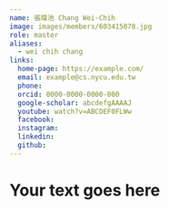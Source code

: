 ```yaml
---
name: 張瑋池 Chang Wei-Chih 
image: images/members/603415078.jpg 
role: master
aliases:
  - wei chih chang
links:
  home-page: https://example.com/
  email: example@cs.nycu.edu.tw
  phone: 
  orcid: 0000-0000-0000-000
  google-scholar: abcdefgAAAAJ
  youtube: watch?v=ABCDEF0FLWw
  facebook:
  instagram:
  linkedin:
  github:
---
```

# Your text goes here
